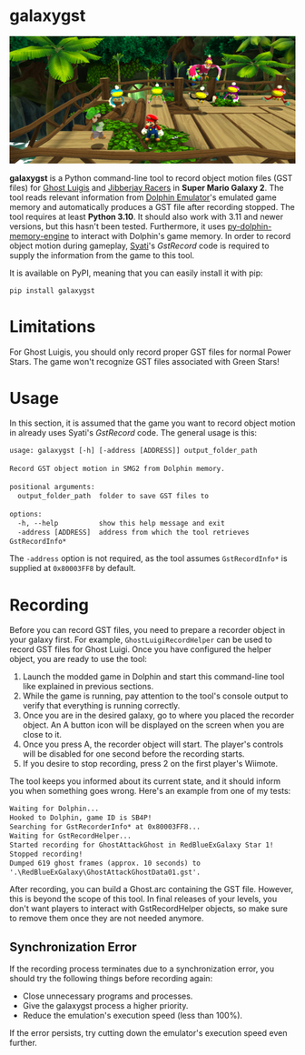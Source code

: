# galaxygst
![Ghost Luigi and Jibberjay Racers in Wild Glide Galaxy](https://raw.githubusercontent.com/SunakazeKun/galaxygst/master/SCREENSHOT.png)

**galaxygst** is a Python command-line tool to record object motion files (GST files) for [Ghost Luigis](https://www.mariowiki.com/Ghost_(Super_Mario_Galaxy_2)) and [Jibberjay Racers](https://www.mariowiki.com/Jibberjay) in **Super Mario Galaxy 2**. The tool reads relevant information from [Dolphin Emulator](https://dolphin-emu.org/)'s emulated game memory and automatically produces a GST file after recording stopped. The tool requires at least **Python 3.10**. It should also work with 3.11 and newer versions, but this hasn't been tested. Furthermore, it uses [py-dolphin-memory-engine](https://github.com/henriquegemignani/py-dolphin-memory-engine) to interact with Dolphin's game memory. In order to record object motion during gameplay, [Syati](https://github.com/SunakazeKun/Syati)'s *GstRecord* code is required to supply the information from the game to this tool.

It is available on PyPI, meaning that you can easily install it with pip:
```
pip install galaxygst
```

# Limitations
For Ghost Luigis, you should only record proper GST files for normal Power Stars. The game won't recognize GST files associated with Green Stars!

# Usage
In this section, it is assumed that the game you want to record object motion in already uses Syati's *GstRecord* code. The general usage is this:
```
usage: galaxygst [-h] [-address [ADDRESS]] output_folder_path

Record GST object motion in SMG2 from Dolphin memory.

positional arguments:
  output_folder_path  folder to save GST files to

options:
  -h, --help          show this help message and exit
  -address [ADDRESS]  address from which the tool retrieves GstRecordInfo*
```

The ``-address`` option is not required, as the tool assumes ``GstRecordInfo*`` is supplied at ``0x80003FF8`` by default.

# Recording
Before you can record GST files, you need to prepare a recorder object in your galaxy first. For example, ``GhostLuigiRecordHelper`` can be used to record GST files for Ghost Luigi. Once you have configured the helper object, you are ready to use the tool:

1. Launch the modded game in Dolphin and start this command-line tool like explained in previous sections.
2. While the game is running, pay attention to the tool's console output to verify that everything is running correctly.
3. Once you are in the desired galaxy, go to where you placed the recorder object. An A button icon will be displayed on the screen when you are close to it.
4. Once you press A, the recorder object will start. The player's controls will be disabled for one second before the recording starts.
5. If you desire to stop recording, press 2 on the first player's Wiimote.

The tool keeps you informed about its current state, and it should inform you when something goes wrong. Here's an example from one of my tests:
```
Waiting for Dolphin...
Hooked to Dolphin, game ID is SB4P!
Searching for GstRecorderInfo* at 0x80003FF8...
Waiting for GstRecordHelper...
Started recording for GhostAttackGhost in RedBlueExGalaxy Star 1!
Stopped recording!
Dumped 619 ghost frames (approx. 10 seconds) to '.\RedBlueExGalaxy\GhostAttackGhostData01.gst'.
```

After recording, you can build a Ghost.arc containing the GST file. However, this is beyond the scope of this tool. In final releases of your levels, you don't want players to interact with GstRecordHelper objects, so make sure to remove them once they are not needed anymore.

## Synchronization Error
If the recording process terminates due to a synchronization error, you should try the following things before recording again:
- Close unnecessary programs and processes.
- Give the galaxygst process a higher priority.
- Reduce the emulation's execution speed (less than 100%).

If the error persists, try cutting down the emulator's execution speed even further.
